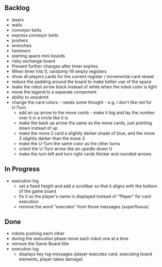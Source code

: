 ## Backlog
* lasers
* walls
* conveyor belts
* express conveyor belts
* pushers
* wrenches
* hammers
* starting space mini boards
* risky exchange board
* Prevent further changes after timer expires
* When timer hits 0, randomly fill empty registers
* show all players cards for the current register / incremental card reveal
* reduce the padding around the board to make better use of the space
* make the robot arrow black instead of white when the robot color is light
* move the legend to a separate component
* ability to unsubmit
* change the card colors - needs some thought - e.g. I don't like red for U-Turn
    * add an up arrow to the move cards - make it big and lay the number over it in a circle like it is
    * make the back up arrow the same as the move cards, just pointing down instead of up
    * make the move 2 card a slightly darker shade of blue, and the move 3 slightly darker than the move 3
    * make the U-Turn the same color as the other turns
    * orient the U-Turn arrow like an upside-down U
    * make the turn left and turn right cards thicker and rounded arrows

## In Progress
* execution log
    * set a fixed height and add a scrollbar so that it aligns with the bottom of the game board
    * fix it so the player's name is displayed instead of "Player" for card execution
    * remove the word "executes" from those messages (superfluous)

## Done
* robots pushing each other
* during the execution phase move each robot one at a time
* remove the Game Board title
* execution log
    * displays key log messages (player executes card, executing board elements, player takes damage)
